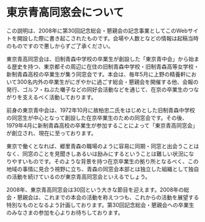 # 東京青高同窓会について

 この説明は、2008年に第30回記念総会・懇親会の記念事業としてこのWebサイトを開設した際に書き起こされたものです。会場や人数となどの情報は起稿当時のものですので悪しからずご了承ください。

東京青高同窓会は、旧制青森中学校の卒業生が創設した「東京青中会」から始まる歴史を持つ、東京都その周辺に在住の旧制青森中学校・旧制青森高等女学校・新制青森高校の卒業生が集う同窓会です。本会は、毎年5月に上野の精養軒において300名内外の卒業生がにぎやかに過ごす総会・懇親会を開催する他、会報の発行、ゴルフ・ねぶた囃子などの同好会活動などを通じて、在京の卒業生のつながりを支えるべく活動しております。

前身の東京青中会は、1972年10月に故柏忠二氏をはじめとした旧制青森中学校の同窓生が中心となって創設した在京卒業生のための同窓会です。その後、1979年4月に新制青森高校の卒業生が参加することによって「東京青高同窓会」が創立され、現在に至っております。

東京で働くとなれば、郷里青森の職場のように容易に同期・同窓と出会うことはなく、同窓のことを見聞きしあるいは励みにするということは難しい状況になりやすいものです。そのような背景を持つ在京卒業生の拠り所となるべく、この地域の事情に見合う視野に立ち、青森の同窓会本部とは独立した組織として独自の活動を続けているのが東京青高同窓会といえるでしょう。

2008年、東京青高同窓会は30回という大きな節目を迎えます。2008年の総会・懇親会は、これまでの本会の活動を称えつつも、これからの活動を展望する特別なものとなるよう計画しております。第30回記念総会・懇親会への卒業生のみなさまの参加を心よりお待ちしております。
